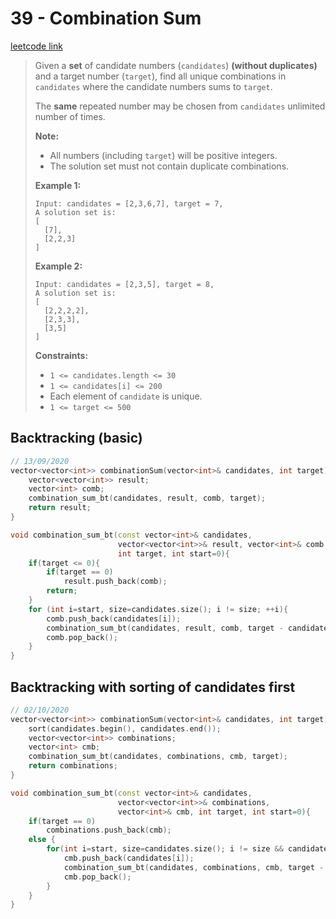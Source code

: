 # 39 - Combination Sum

[leetcode link](https://leetcode.com/problems/combination-sum/)

> Given a **set** of candidate numbers (`candidates`) **(without duplicates)** and a target number (`target`), find all unique combinations in `candidates` where the candidate numbers sums to `target`.
>
> The **same** repeated number may be chosen from `candidates` unlimited number of times.
>
> **Note:**
>
> - All numbers (including `target`) will be positive integers.
> - The solution set must not contain duplicate combinations.
>
> **Example 1:**
>
> ```
> Input: candidates = [2,3,6,7], target = 7,
> A solution set is:
> [
>   [7],
>   [2,2,3]
> ]
> ```
>
> **Example 2:**
>
> ```
> Input: candidates = [2,3,5], target = 8,
> A solution set is:
> [
>   [2,2,2,2],
>   [2,3,3],
>   [3,5]
> ]
> ```
>
> **Constraints:**
>
> - `1 <= candidates.length <= 30`
> - `1 <= candidates[i] <= 200`
> - Each element of `candidate` is unique.
> - `1 <= target <= 500`

## Backtracking (basic) 

```cpp
// 13/09/2020
vector<vector<int>> combinationSum(vector<int>& candidates, int target) {
    vector<vector<int>> result;
    vector<int> comb;
    combination_sum_bt(candidates, result, comb, target);
    return result;
}

void combination_sum_bt(const vector<int>& candidates,  
                        vector<vector<int>>& result, vector<int>& comb, 
                        int target, int start=0){
    if(target <= 0){
        if(target == 0)
            result.push_back(comb);
        return;
    }
    for (int i=start, size=candidates.size(); i != size; ++i){
        comb.push_back(candidates[i]);
        combination_sum_bt(candidates, result, comb, target - candidates[i], i);
        comb.pop_back();
    }
}
```

## Backtracking with sorting of candidates first

```cpp
// 02/10/2020
vector<vector<int>> combinationSum(vector<int>& candidates, int target) {
    sort(candidates.begin(), candidates.end());
    vector<vector<int>> combinations;
    vector<int> cmb;
    combination_sum_bt(candidates, combinations, cmb, target);
    return combinations;
}

void combination_sum_bt(const vector<int>& candidates, 
                        vector<vector<int>>& combinations, 
                        vector<int>& cmb, int target, int start=0){
    if(target == 0)
        combinations.push_back(cmb);
    else {
        for(int i=start, size=candidates.size(); i != size && candidates[i] <= target; ++i){
            cmb.push_back(candidates[i]);
            combination_sum_bt(candidates, combinations, cmb, target - candidates[i], i);
            cmb.pop_back();
        }
    } 
}
```
